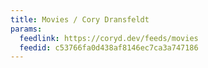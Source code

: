 ```yaml
---
title: Movies / Cory Dransfeldt
params:
  feedlink: https://coryd.dev/feeds/movies
  feedid: c53766fa0d438af8146ec7ca3a747186
---
```

